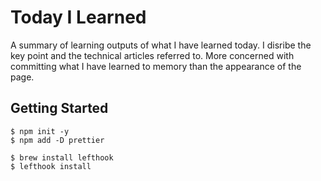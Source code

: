 # Today I Learned

A summary of learning outputs of what I have learned today.
I disribe the key point and the technical articles referred to.
More concerned with committing what I have learned to memory than the appearance of the page.

## Getting Started

```shell
$ npm init -y
$ npm add -D prettier

$ brew install lefthook
$ lefthook install
```
